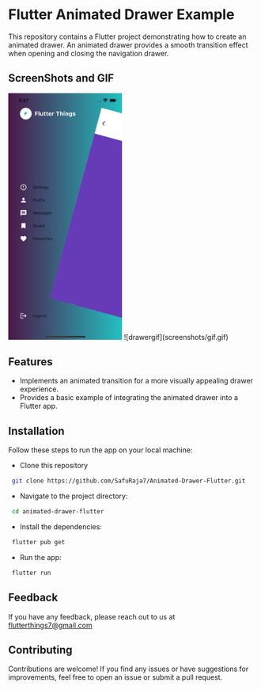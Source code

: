 
# Flutter Animated Drawer Example

This repository contains a Flutter project demonstrating how to create an animated drawer. An animated drawer provides a smooth transition effect when opening and closing the navigation drawer.


## ScreenShots and GIF
<img src="screenshots/ss1.png" alt="" width="230">    
![drawergif](screenshots/gif.gif)

## Features

- Implements an animated transition for a more visually appealing drawer experience.
- Provides a basic example of integrating the animated drawer into a Flutter app.



## Installation

Follow these steps to run the app on your local machine:

- Clone this repository
```bash
 git clone https://github.com/SafuRaja7/Animated-Drawer-Flutter.git
```
- Navigate to the project directory:
```bash
 cd animated-drawer-flutter
```
- Install the dependencies:
```bash
 flutter pub get
```
- Run the app:
```bash
 flutter run
```
    
## Feedback

If you have any feedback, please reach out to us at flutterthings7@gmail.com


## Contributing
Contributions are welcome! If you find any issues or have suggestions for improvements, feel free to open an issue or submit a pull request.

